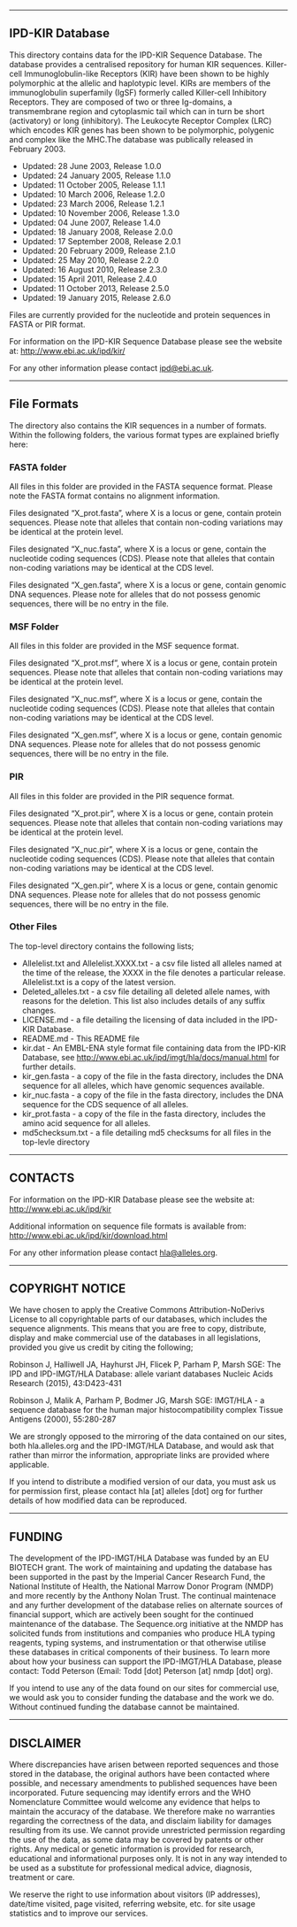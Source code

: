 --------------------------------------------------------------------------------
 IPD-KIR Database
--------------------------------------------------------------------------------

This directory contains data for the IPD-KIR Sequence Database. The database provides a centralised repository for human KIR sequences. Killer-cell Immunoglobulin-like Receptors (KIR) have been shown to be highly polymorphic at the allelic and haplotypic level. KIRs are members of the immunoglobulin superfamily (IgSF) formerly called Killer-cell Inhibitory Receptors. They are composed of two or three Ig-domains, a transmembrane region and cytoplasmic tail which can in turn be short (activatory) or long (inhibitory). The Leukocyte Receptor Complex (LRC) which encodes KIR genes has been shown to be polymorphic, polygenic and complex like the MHC.The database was publically released in February 2003.

* Updated: 28 June 2003,      Release 1.0.0
* Updated: 24 January 2005,   Release 1.1.0
* Updated: 11 October 2005,   Release 1.1.1
* Updated: 10 March 2006,     Release 1.2.0
* Updated: 23 March 2006,     Release 1.2.1
* Updated: 10 November 2006,  Release 1.3.0
* Updated: 04 June 2007,      Release 1.4.0
* Updated: 18 January 2008,   Release 2.0.0
* Updated: 17 September 2008, Release 2.0.1
* Updated: 20 February 2009,  Release 2.1.0
* Updated: 25 May 2010,       Release 2.2.0
* Updated: 16 August 2010,    Release 2.3.0
* Updated: 15 April 2011,     Release 2.4.0
* Updated: 11 October 2013,   Release 2.5.0
* Updated: 19 January 2015,   Release 2.6.0

Files are currently provided for the nucleotide and protein sequences in FASTA or PIR format.

For information on the IPD-KIR Sequence Database please see the website at: http://www.ebi.ac.uk/ipd/kir/

For any other information please contact ipd@ebi.ac.uk.


--------------------------------------------------------------------------------
File Formats 
--------------------------------------------------------------------------------

The directory also contains the KIR sequences in a number of formats. Within the following folders, the various format types are explained briefly here:

### FASTA folder

All files in this folder are provided in the FASTA sequence format. Please note the FASTA format contains no alignment information.

Files designated “X_prot.fasta”, where X is a locus or gene, contain protein sequences. Please note that alleles that contain non-coding variations may be identical at the protein level. 

Files designated “X_nuc.fasta”, where X is a locus or gene, contain the nucleotide coding sequences (CDS). Please note that alleles that contain non-coding variations may be identical at the CDS level.

Files designated “X_gen.fasta”, where X is a locus or gene, contain genomic DNA sequences. Please note for alleles that do not possess genomic sequences, there will be no entry in the file.

### MSF Folder

All files in this folder are provided in the MSF sequence format. 

Files designated “X_prot.msf”, where X is a locus or gene, contain protein sequences. Please note that alleles that contain non-coding variations may be identical at the protein level. 

Files designated “X_nuc.msf”, where X is a locus or gene, contain the nucleotide coding sequences (CDS). Please note that alleles that contain non-coding variations may be identical at the CDS level.

Files designated “X_gen.msf”, where X is a locus or gene, contain genomic DNA sequences. Please note for alleles that do not possess genomic sequences, there will be no entry in the file.

### PIR 

All files in this folder are provided in the PIR sequence format. 

Files designated “X_prot.pir”, where X is a locus or gene, contain protein sequences. Please note that alleles that contain non-coding variations may be identical at the protein level. 

Files designated “X_nuc.pir”, where X is a locus or gene, contain the nucleotide coding sequences (CDS). Please note that alleles that contain non-coding variations may be identical at the CDS level.

Files designated “X_gen.pir”, where X is a locus or gene, contain genomic DNA sequences. Please note for alleles that do not possess genomic sequences, there will be no entry in the file.

### Other Files

The top-level directory contains the following lists; 

* Allelelist.txt and Allelelist.XXXX.txt - a csv file listed all alleles named at the time of the release, the XXXX in the file denotes a particular release. Allelelist.txt is a copy of the latest version.
* Deleted_alleles.txt - a csv file detailing all deleted allele names, with reasons for the deletion. This list also includes details of any suffix changes. 
* LICENSE.md - a file detailing the licensing of data included in the IPD-KIR Database.
* README.md - This README file
* kir.dat - An EMBL-ENA style format file containing data from the IPD-KIR Database, see http://www.ebi.ac.uk/ipd/imgt/hla/docs/manual.html for further details.
* kir_gen.fasta - a copy of the file in the fasta directory, includes the DNA sequence for all alleles, which have genomic sequences available. 
* kir_nuc.fasta - a copy of the file in the fasta directory, includes the DNA sequence for the CDS sequence of all alleles. 
* kir_prot.fasta - a copy of the file in the fasta directory, includes the amino acid sequence for all alleles. 
* md5checksum.txt - a file detailing md5 checksums for all files in the top-levle directory

--------------------------------------------------------------------------------
 CONTACTS
--------------------------------------------------------------------------------

For information on the IPD-KIR Database please see the website at:
http://www.ebi.ac.uk/ipd/kir

Additional information on sequence file formats is available from:
http://www.ebi.ac.uk/ipd/kir/download.html

For any other information please contact hla@alleles.org.

--------------------------------------------------------------------------------
 COPYRIGHT NOTICE
--------------------------------------------------------------------------------

We have chosen to apply the Creative Commons Attribution-NoDerivs License to all
copyrightable parts of our databases, which includes the sequence alignments.
This means that you are free to copy, distribute, display and make commercial
use of the databases in all legislations, provided you give us credit by citing
the following;

Robinson J, Halliwell JA, Hayhurst JH, Flicek P, Parham P, Marsh SGE:
The IPD and IPD-IMGT/HLA Database: allele variant databases
Nucleic Acids Research (2015), 43:D423-431

Robinson J, Malik A, Parham P, Bodmer JG, Marsh SGE:
IMGT/HLA - a sequence database for the human major histocompatibility complex
Tissue Antigens (2000), 55:280-287

We are strongly opposed to the mirroring of the data contained on our sites, both
hla.alleles.org and the IPD-IMGT/HLA Database, and would ask that rather than mirror
the information, appropriate links are provided where applicable.

If you intend to distribute a modified version of our data, you must ask us for
permission first, please contact hla [at] alleles [dot] org for further details
of how modified data can be reproduced.

--------------------------------------------------------------------------------
 FUNDING
--------------------------------------------------------------------------------

The development of the IPD-IMGT/HLA Database was funded by an EU BIOTECH grant. The
work of maintaining and updating the database has been supported in the past by
the Imperial Cancer Research Fund, the National Institute of Health, the
National Marrow Donor Program (NMDP) and more recently by the Anthony Nolan
Trust. The continual maintenace and any further development of the database
relies on alternate sources of financial support, which are actively been sought
for the continued maintenance of the database. The Sequence.org initiative at
the NMDP has solicited funds from institutions and companies who produce HLA
typing reagents, typing systems, and instrumentation or that otherwise utilise
these databases in critical components of their business. To learn more about
how your business can support the IPD-IMGT/HLA Database, please contact: Todd Peterson
(Email: Todd [dot] Peterson [at] nmdp [dot] org).

If you intend to use any of the data found on our sites for commercial use, we
would ask you to consider funding the database and the work we do. Without
continued funding the database cannot be maintained.

--------------------------------------------------------------------------------
 DISCLAIMER
--------------------------------------------------------------------------------

Where discrepancies have arisen between reported sequences and those stored in
the database, the original authors have been contacted where possible, and
necessary amendments to published sequences have been incorporated. Future
sequencing may identify errors and the WHO Nomenclature Committee would welcome
any evidence that helps to maintain the accuracy of the database. We therefore
make no warranties regarding the correctness of the data, and disclaim liability
for damages resulting from its use. We cannot provide unrestricted permission
regarding the use of the data, as some data may be covered by patents or other
rights. Any medical or genetic information is provided for research, educational
and informational purposes only. It is not in any way intended to be used as a
substitute for professional medical advice, diagnosis, treatment or care.

We reserve the right to use information about visitors (IP addresses), date/time
visited, page visited, referring website, etc. for site usage statistics and to
improve our services.
